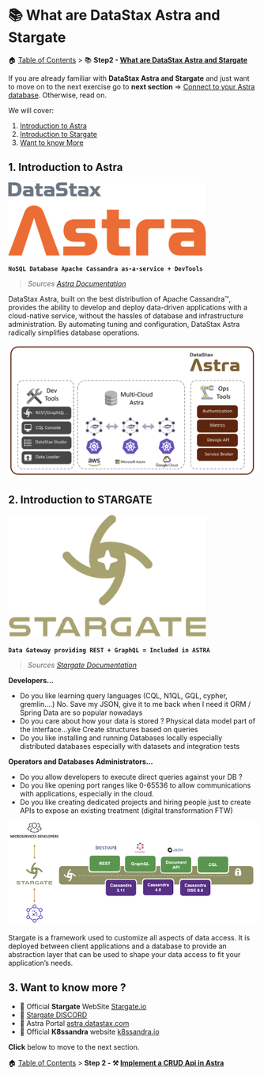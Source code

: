 # 📚 What are DataStax Astra and Stargate

🏠 [Table of Contents](./README.md#%EF%B8%8F-table-of-contents) > 📚 **Step2 - [What are DataStax Astra and Stargate](#README_Astra_Stargate.md)**

If you are already familiar with **DataStax Astra and Stargate** and just want to move on to the next exercise go to
**next section** => [Connect to your Astra database](./README_step02.md). Otherwise, read on.

We will cover:
1. [Introduction to Astra](#1-introduction-to-astra-db)
2. [Introduction to Stargate](#2-introduction-to-stargate)
3. [Want to know More](#3-want-to-know-more-)

## 1. Introduction to Astra

![](./tutorial/astra.png?raw=true)

**`NoSQL Database Apache Cassandra as-a-service + DevTools`**

> *Sources [Astra Documentation](https://docs.astra.datastax.com/docs)*

DataStax Astra, built on the best distribution of Apache Cassandra™, provides the ability to develop and deploy data-driven applications with a cloud-native service, without the hassles of database and infrastructure administration. By automating tuning and configuration, DataStax Astra radically simplifies database operations.

![](./tutorial/architecture-astra.png?raw=true)

## 2. Introduction to STARGATE

![](./tutorial/stargate.png?raw=true)

**`Data Gateway providing REST + GraphQL = Included in ASTRA`**

> *Sources [Stargate Documentation](https://stargate.io/docs/stargate/0.1/concepts/concepts.html)*

**Developers...**
- Do you like learning query languages (CQL, N1QL, GQL, cypher, gremlin….) No. Save my JSON, give it to me back when I need it
ORM / Spring Data are so popular nowadays
- Do you care about how your data is stored ?
Physical data model part of the interface…yike
Create structures based on queries
- Do you like installing and running Databases locally
especially distributed databases
especially with datasets and integration tests

**Operators and Databases Administrators…**
- Do you allow developers to execute direct queries against your DB ?
- Do you like opening port ranges like 0-65536 to allow communications with applications, especially in the cloud.
- Do you like creating dedicated projects and hiring people just to create APIs to expose an existing treatment (digital transformation FTW)

![](./tutorial/architecture-stargate.png?raw=true)

Stargate is a framework used to customize all aspects of data access. It is deployed between client applications and a database to provide an abstraction layer that can be used to shape your data access to fit your application’s needs.

## 3. Want to know more ?

- 📄 Official **Stargate** WebSite [Stargate.io](http://stargate.io)
- 📄 [Stargate DISCORD](http://stargate.io)
- 📄 Astra Portal [astra.datastax.com](astra.datastax.com)
- 📄 Official **K8ssandra** website [k8ssandra.io](http://k8ssandra.io)

**Click** below to move to the next section.

🏠 [Table of Contents](./README.md#%EF%B8%8F-table-of-contents) > **Step 2 - ⚒️ [Implement a CRUD Api in Astra ](./README_step02.md)**